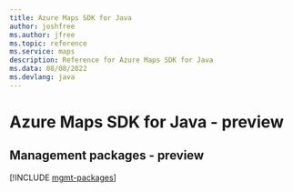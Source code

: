 ```yaml
---
title: Azure Maps SDK for Java
author: joshfree
ms.author: jfree
ms.topic: reference
ms.service: maps
description: Reference for Azure Maps SDK for Java
ms.data: 08/08/2022
ms.devlang: java
---
```

# Azure Maps SDK for Java - preview

## Management packages - preview
[!INCLUDE [mgmt-packages](maps-mgmt-index.md)]